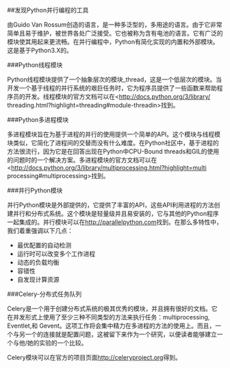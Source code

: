 ##发现Python并行编程的工具

由Guido Van Rossum创造的语言，是一种多泛型的，多用途的语言。由于它非常简单且易于维护，被世界各处广泛接受。它也被称为含有电池的语言。它有广泛的模块使其用起来更流畅。在并行编程中，Python有简化实现的内置和外部模块。这是基于Python3.X的。

###Python线程模块

Python线程模块提供了一个抽象层次的模块_thread，这是一个低层次的模块。当开发一个基于线程的并行系统的艰巨任务时，它为程序员提供了一些函数来帮助程序员的开发。线程模块的官方文档可以在<http://docs.python.org/3/library/
threading.html?highlight=threading#module-threadin>找到。

###Python多进程模块

多进程模块旨在为基于进程的并行的使用提供一个简单的API。这个模块与线程模块类似，它简化了进程间的交替而没有什么难度。在Python社区中，基于进程的方法很流行，因为它是在回答出现在Python中CPU-Bound threads和GIL的使用的问题时的一个解决方案。多进程模块的官方文档可以在<http://docs.python.org/3/library/multiprocessing.html?highlight=multi
processing#multiprocessing>找到。

###并行Python模块

并行Python模块是外部提供的，它提供了丰富的API，这些API利用进程的方法创建并行和分布式系统。这个模块是轻量级并且易安装的，它与其他的Python程序一起集成的。并行模块可以在<http://parallelpython.com>找到。在那么多特性中，我们着重强调以下几点：

* 最优配置的自动检测
* 运行时可以改变多个工作进程
* 动态的负载均衡
* 容错性
* 自发现计算资源

###Celery-分布式任务队列

Celery是一个用于创建分布式系统的极其优秀的模块，并且拥有很好的文档。它在并发形式上使用了至少三种不同类型的方法来执行任务：multiprocessing, Eventlet,和 Gevent。这项工作将会集中精力在多进程的方法的使用上。而且，一个与另一个的连接就是配置问题，这被留下来作为一个研究，以便读者能够建立一个与他/她的实验的一个比较。

Celery模块可以在官方的项目页面<http://celeryproject.org>得到。


